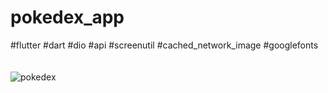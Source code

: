 # pokedex_app
#flutter #dart #dio #api #screenutil #cached_network_image #googlefonts
<br><br><br>
![pokedex](https://user-images.githubusercontent.com/75016140/200833699-acb19a94-98fc-4201-afe7-c00621455754.JPG)
